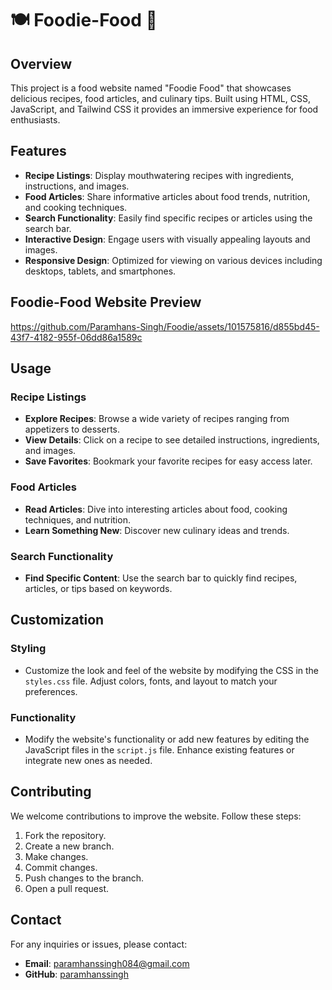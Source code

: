 # 🍽️ Foodie-Food 🍔

## Overview
This project is a food website named "Foodie Food" that showcases delicious recipes, food articles, and culinary tips. Built using HTML, CSS, JavaScript, and Tailwind CSS it provides an immersive experience for food enthusiasts.

## Features
- **Recipe Listings**: Display mouthwatering recipes with ingredients, instructions, and images.
- **Food Articles**: Share informative articles about food trends, nutrition, and cooking techniques.
- **Search Functionality**: Easily find specific recipes or articles using the search bar.
- **Interactive Design**: Engage users with visually appealing layouts and images.
- **Responsive Design**: Optimized for viewing on various devices including desktops, tablets, and smartphones.

## Foodie-Food Website Preview
https://github.com/Paramhans-Singh/Foodie/assets/101575816/d855bd45-43f7-4182-955f-06dd86a1589c

## Usage

### Recipe Listings
- **Explore Recipes**: Browse a wide variety of recipes ranging from appetizers to desserts.
- **View Details**: Click on a recipe to see detailed instructions, ingredients, and images.
- **Save Favorites**: Bookmark your favorite recipes for easy access later.

### Food Articles
- **Read Articles**: Dive into interesting articles about food, cooking techniques, and nutrition.
- **Learn Something New**: Discover new culinary ideas and trends.

### Search Functionality
- **Find Specific Content**: Use the search bar to quickly find recipes, articles, or tips based on keywords.

## Customization

### Styling
- Customize the look and feel of the website by modifying the CSS in the `styles.css` file. Adjust colors, fonts, and layout to match your preferences.

### Functionality
- Modify the website's functionality or add new features by editing the JavaScript files in the `script.js` file. Enhance existing features or integrate new ones as needed.

## Contributing
We welcome contributions to improve the website. Follow these steps:
1. Fork the repository.
2. Create a new branch.
3. Make changes.
4. Commit changes.
5. Push changes to the branch.
6. Open a pull request.

## Contact
For any inquiries or issues, please contact:
- **Email**: paramhanssingh084@gmail.com
- **GitHub**: [paramhanssingh](https://github.com/Paramhans-Singh)
